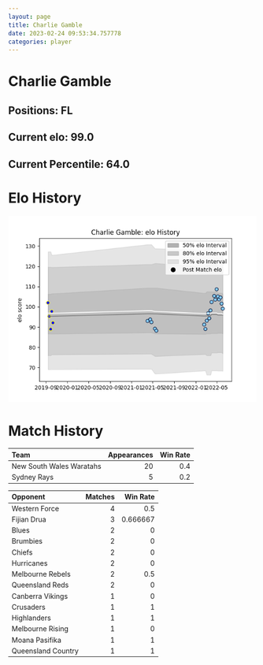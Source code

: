 ```yaml
---  
layout: page  
title: Charlie Gamble  
date: 2023-02-24 09:53:34.757778  
categories: player  
---
```

# Charlie Gamble

## Positions: FL

## Current elo: 99.0

## Current Percentile: 64.0

# Elo History


![elo history](history_CharlieGamble.png)
# Match History


| Team                     |   Appearances |   Win Rate |
|:-------------------------|--------------:|-----------:|
| New South Wales Waratahs |            20 |        0.4 |
| Sydney Rays              |             5 |        0.2 |

| Opponent           |   Matches |   Win Rate |
|:-------------------|----------:|-----------:|
| Western Force      |         4 |   0.5      |
| Fijian Drua        |         3 |   0.666667 |
| Blues              |         2 |   0        |
| Brumbies           |         2 |   0        |
| Chiefs             |         2 |   0        |
| Hurricanes         |         2 |   0        |
| Melbourne Rebels   |         2 |   0.5      |
| Queensland Reds    |         2 |   0        |
| Canberra Vikings   |         1 |   0        |
| Crusaders          |         1 |   1        |
| Highlanders        |         1 |   1        |
| Melbourne Rising   |         1 |   0        |
| Moana Pasifika     |         1 |   1        |
| Queensland Country |         1 |   1        |